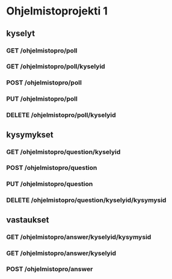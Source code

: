# Ohjelmistoprojekti 1

## kyselyt
### GET /ohjelmistopro/poll
### GET /ohjelmistopro/poll/kyselyid
### POST /ohjelmistopro/poll
### PUT /ohjelmistopro/poll
### DELETE /ohjelmistopro/poll/kyselyid

## kysymykset
### GET /ohjelmistopro/question/kyselyid
### POST /ohjelmistopro/question
### PUT /ohjelmistopro/question
### DELETE /ohjelmistopro/question/kyselyid/kysymysid

## vastaukset
### GET /ohjelmistopro/answer/kyselyid/kysymysid
### GET /ohjelmistopro/answer/kyselyid
### POST /ohjelmistopro/answer



